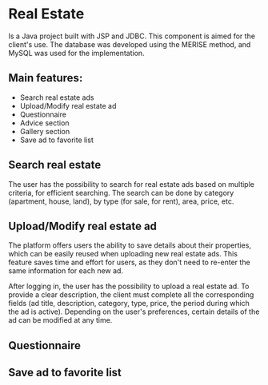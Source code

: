 # Real Estate

Is a Java project built with JSP and JDBC. This component is aimed for the client's use. The database was developed using the MERISE method, and MySQL was used for the implementation.

## Main features:
* Search real estate ads
* Upload/Modify real estate ad
* Questionnaire
* Advice section
* Gallery section
* Save ad to favorite list

## Search real estate
The user has the possibility to search for real estate ads based on multiple criteria, for efficient searching. The search can be done by category (apartment, house, land), by type (for sale, for rent), area, price, etc.

## Upload/Modify real estate ad
The platform offers users the ability to save details about their properties, which can be easily reused when uploading new real estate ads. This feature saves time and effort for users, as they don't need to re-enter the same information for each new ad.

After logging in, the user has the possibility to upload a real estate ad. To provide a clear description, the client must complete all the corresponding fields (ad title, description, category, type, price, the period during which the ad is active). Depending on the user's preferences, certain details of the ad can be modified at any time.

## Questionnaire

## Save ad to favorite list
